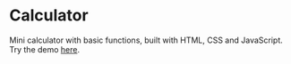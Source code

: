 # Calculator
Mini calculator with basic functions, built with HTML, CSS and JavaScript. Try the demo [here](https://blissful-bhaskara-7da05a.netlify.app/calculator.html). 

